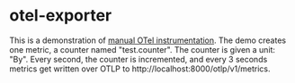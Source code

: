 # otel-exporter

This is a demonstration of [manual OTel instrumentation](https://opentelemetry.io/docs/instrumentation/go/manual/).
The demo creates one metric, a counter named "test.counter". The counter is given a unit: "By".
Every second, the counter is incremented, and every 3 seconds metrics get written over OTLP to 
http://localhost:8000/otlp/v1/metrics.
